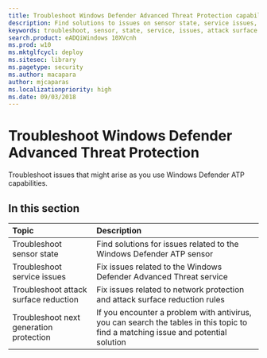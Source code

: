 ```yaml
---
title: Troubleshoot Windows Defender Advanced Threat Protection capabilities
description: Find solutions to issues on sensor state, service issues, or other Windows Defender ATP capabilities 
keywords: troubleshoot, sensor, state, service, issues, attack surface reduction, next generation protection
search.product: eADQiWindows 10XVcnh
ms.prod: w10
ms.mktglfcycl: deploy
ms.sitesec: library
ms.pagetype: security
ms.author: macapara
author: mjcaparas
ms.localizationpriority: high
ms.date: 09/03/2018
---
```


#  Troubleshoot Windows Defender Advanced Threat Protection 

Troubleshoot issues that might arise as you use Windows Defender ATP capabilities.

## In this section
Topic | Description 
:---|:---
Troubleshoot sensor state | Find solutions for issues related to the Windows Defender ATP sensor
Troubleshoot service issues | Fix issues related to the Windows Defender Advanced Threat service
Troubleshoot attack surface reduction | Fix issues related to network protection and attack surface reduction rules
Troubleshoot next generation protection | If you encounter a problem with antivirus, you can search the tables in this topic to find a matching issue and potential solution

